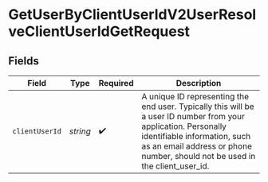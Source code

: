 # GetUserByClientUserIdV2UserResolveClientUserIdGetRequest


## Fields

| Field                                                                                                                                                                                                                          | Type                                                                                                                                                                                                                           | Required                                                                                                                                                                                                                       | Description                                                                                                                                                                                                                    |
| ------------------------------------------------------------------------------------------------------------------------------------------------------------------------------------------------------------------------------ | ------------------------------------------------------------------------------------------------------------------------------------------------------------------------------------------------------------------------------ | ------------------------------------------------------------------------------------------------------------------------------------------------------------------------------------------------------------------------------ | ------------------------------------------------------------------------------------------------------------------------------------------------------------------------------------------------------------------------------ |
| `clientUserId`                                                                                                                                                                                                                 | *string*                                                                                                                                                                                                                       | :heavy_check_mark:                                                                                                                                                                                                             | A unique ID representing the end user. Typically this will be a user ID number from your application. Personally identifiable information, such as an email address or phone number, should not be used in the client_user_id. |